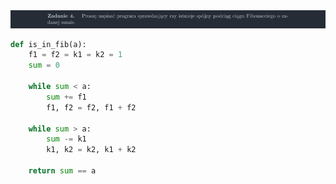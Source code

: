 <picture>
  <source srcset="../../srt/zbior_zadan/04.png" media="(prefers-color-scheme: light)">
  <source srcset="../../srt/zbior_zadan/black_04.png" media="(prefers-color-scheme: dark)">
  <img src="../../srt/zbior_zadan/black_04.png" alt="zadanie 04">
</picture>

```python
def is_in_fib(a):
    f1 = f2 = k1 = k2 = 1
    sum = 0

    while sum < a:
        sum += f1
        f1, f2 = f2, f1 + f2

    while sum > a:
        sum -= k1
        k1, k2 = k2, k1 + k2

    return sum == a



```